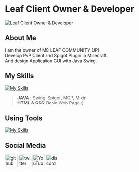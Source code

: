 # Leaf Client Owner & Developer
![Leaf Client Owner & Developer](https://pbs.twimg.com/profile_banners/1300038511383293953/1649417199/1500x500)

## About Me

I am the owner of MC LEAF COMMUNITY (JP).  
Develop PvP Client and Spigot Plugin in Minecraft.  
And design Application GUI with Java Swing.  

## My Skills

[![My Skills](https://skillicons.dev/icons?i=java,html,css&theme=light)](https://skillicons.dev)  
> **JAVA** : Swing, Spigot, MCP, Mixin  
> **HTML & CSS**: Basic Web Page :)

## Using Tools

[![My Skills](https://skillicons.dev/icons?i=eclipse&theme=light)](https://skillicons.dev)  

## Social Media

[<img src='https://cdn.jsdelivr.net/npm/simple-icons@3.0.1/icons/github.svg' alt='github' height='40'>](https://github.com/Lefiy)  [<img src='https://cdn.jsdelivr.net/npm/simple-icons@3.0.1/icons/twitter.svg' alt='twitter' height='40'>](https://twitter.com/leaf_client)  [<img src='https://cdn.jsdelivr.net/npm/simple-icons@3.0.1/icons/youtube.svg' alt='YouTube' height='40'>](https://www.youtube.com/c/Lefiy_MC)  [<img src='https://cdn.jsdelivr.net/npm/simple-icons@3.0.1/icons/discord.svg' alt='discord' height='40'>](https://discord.com/invite/eJtRwnhxdY)
